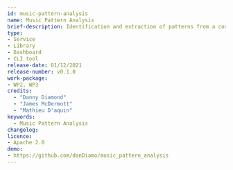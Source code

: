 ```yaml
---
id: music-pattern-analysis
name: Music Pattern Analysis
brief-description: Identification and extraction of patterns from a corpus of traditional Irish instrumental dance music
type: 
- Service
- Library
- Dashboard
- CLI tool
release-date: 01/12/2021
release-number: v0.1.0
work-package: 
- WP2, WP3
credits: 
  - "Danny Diamond"
  - "James McDermott"
  - "Mathieu D'aquin"
keywords:
  - Music Pattern Analysis
changelog:
licence:
- Apache 2.0
demo:
- https://github.com/danDiamo/music_pattern_analysis
---
```

